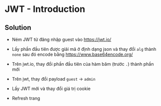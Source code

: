 # JWT - Introduction

## Solution

- Ném JWT từ đăng nhập guest vào https://jwt.io/

- Lấy phần đầu tiên được giải mã ở định dạng json và thay đổi `alg` thành `none` sau đó encode bằng https://www.base64encode.org/

- Trên jwt.io, thay đổi phần đầu tiên của hàm băm (trước `.`) thành phần mới

- Trên jwt, thay đổi payload `guest` -> `admin`

- Lấy JWT mới và thay đổi giá trị cookie

- Refresh trang
